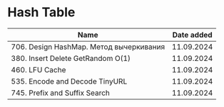 # Hash Table

| Name                                                                          | Date added |
|-------------------------------------------------------------------------------|------------|
| 706. Design HashMap. Метод вычеркивания                                       | 11.09.2024 |
| 380. Insert Delete GetRandom O(1)                                             | 11.09.2024 |
| 460. LFU Cache                                                                | 11.09.2024 |
| 535. Encode and Decode TinyURL                                                | 11.09.2024 |
| 745. Prefix and Suffix Search                                                 | 11.09.2024 |

